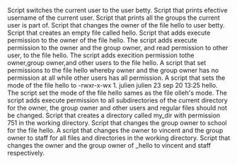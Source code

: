 Script switches the current user to the user betty.
Script that prints efective username of the current user.
Script that prints all the groups the current user is part of.
Script that changes the owner of the file hello to user betty.
Script that creates an empty file called hello.
Script that adds execute permission to the owner of the file hello.
The script adds execute permission to the owner and the group owner, and read permission to other user, to the file hello.
The script adds execition permission tothe owner,group owner,and other users to the file hello.
A script that set permissions to the file hello whereby owner and the group owner has no permission at all while other users has all permission.
A script that sets the mode of the file hello to -rwxr-x-wx 1. julien julien 23 sep 20 13:25 hello.
The script set the mode of the file hello sames as the file olleh's mode.
The script adds execute permission to all subdirectories of the current directory for the owner, the group owner and other users and regular files should not be changed.
Script that creates a directory called my_dir with permission 751 in the working directory.
Script that changes the group owner to school for the file hello.
A script that changes the owner to vincent and the group owner to staff for all files and directories in the working directory.
Script that changes the owner and the group owner of _hello to vincent and staff respectively. 
